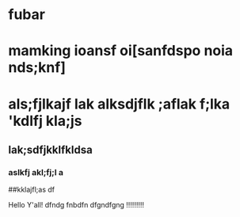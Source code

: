 
# fubar 
# mamking ioansf oi[sanfdspo noia nds;knf]
# als;fjlkajf lak alksdjflk ;aflak f;lka 'kdlfj kla;js 
## lak;sdfjkklfkldsa

### aslkfj akl;fj;l a

##kklajfl;as df

Hello Y'all! 
dfndg
fnbdfn
dfgndfgng
!!!!!!!!!

